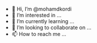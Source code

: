 - 👋 Hi, I’m @mohamdkordi
- 👀 I’m interested in ...
- 🌱 I’m currently learning ...
- 💞️ I’m looking to collaborate on ...
- 📫 How to reach me ...

<!---
mohamdkordi/mohamdkordi is a ✨ special ✨ repository because its `README.md` (this file) appears on your GitHub profile.
You can click the Preview link to take a look at your changes.
--->
